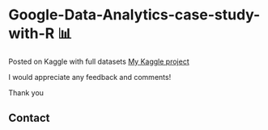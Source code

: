 # Google-Data-Analytics-case-study-with-R 📊

Posted on Kaggle with full datasets [My Kaggle project](https://www.kaggle.com/code/jeanan/google-data-analytics-bellabeat-project?kernelSessionId=124091053)

I would appreciate any feedback and comments! 

Thank you

## Contact

